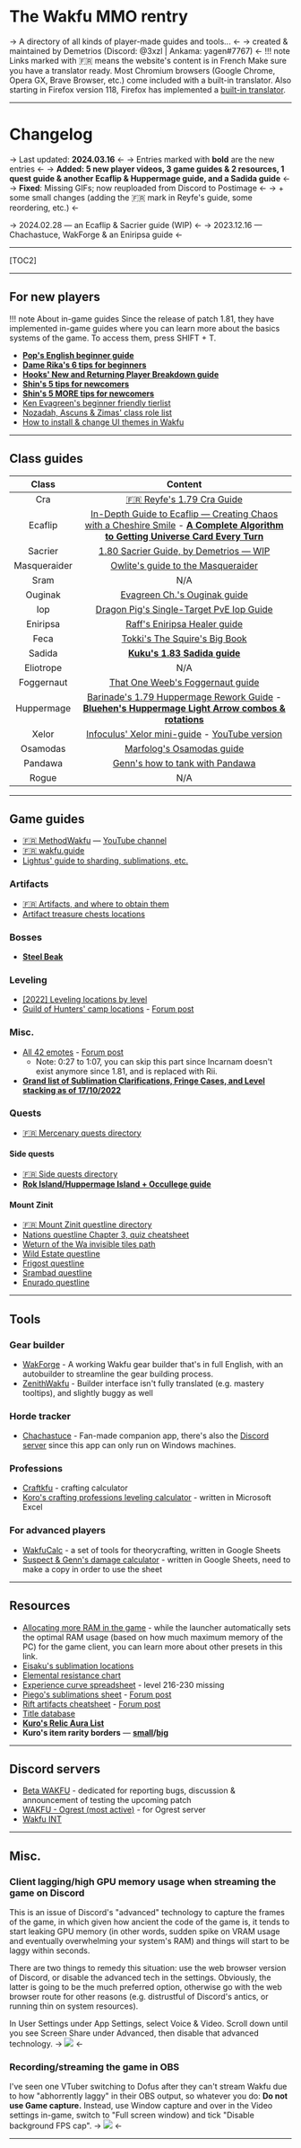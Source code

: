 # The Wakfu MMO rentry
-> A directory of all kinds of player-made guides and tools... <-
-> created & maintained by Demetrios (Discord: @3xzl | Ankama: yagen#7767) <-
!!! note Links marked with 🇫🇷 means the website's content is in French
	Make sure you have a translator ready. Most Chromium browsers (Google Chrome, Opera GX, Brave Browser, etc.) come included with a built-in translator. Also starting in Firefox version 118, Firefox has implemented a [built-in translator](https://support.mozilla.org/en-US/kb/website-translation).
***
# Changelog
-> Last updated: **2024.03.16** <-
-> Entries marked with **bold** are the new entries <-
-> **Added: 5 new player videos, 3 game guides & 2 resources, 1 quest guide & another Ecaflip & Huppermage guide, and a Sadida guide** <-
-> **Fixed**: Missing GIFs; now reuploaded from Discord to Postimage <-
-> + some small changes (adding the 🇫🇷 mark in Reyfe's guide, some reordering, etc.) <-

-> 2024.02.28 — an Ecaflip & Sacrier guide (WIP) <-
-> 2023.12.16 — Chachastuce, WakForge & an Eniripsa guide <-
***
[TOC2]
***
## For new players
!!! note About in-game guides
	Since the release of patch 1.81, they have implemented in-game guides where you can learn more about the basics systems of the game. To access them, press SHIFT + T.
- [**Pop's English beginner guide**](https://www.youtube.com/watch?v=GT76jpgbXXE)
- [**Dame Rika's 6 tips for beginners**](https://www.youtube.com/watch?v=UQK1_hKllgg)
- [**Hooks' New and Returning Player Breakdown guide**](https://www.youtube.com/watch?v=L6ZfTc9Dkls)
- [**Shin's 5 tips for newcomers**](https://www.youtube.com/watch?v=z8wmNdeyiwE)
- [**Shin's 5 MORE tips for newcomers**](https://www.youtube.com/watch?v=fu5gW0l9fwA)
- [Ken Evagreen's beginner friendly tierlist](https://www.youtube.com/watch?v=g5pDTTWl7Hk)
- [Nozadah, Ascuns & Zimas' class role list](https://twitter.com/WAKFU_EN/status/1712815535136633029)
- [How to install & change UI themes in Wakfu](https://www.youtube.com/watch?v=B_I9sRj3H2g)

***
## Class guides
Class|Content
:-:|:-:
Cra|[🇫🇷 Reyfe's 1.79 Cra Guide](https://www.youtube.com/watch?v=lvPV58L52m4)
Ecaflip|[In-Depth Guide to Ecaflip — Creating Chaos with a Cheshire Smile](https://docs.google.com/document/d/14w7OiHiLvZYg0z0HFQjMuDK-Dee2oddYYdDlz3WJ_hY/edit#heading=h.nrnw03t7conb) - [**A Complete Algorithm to Getting Universe Card Every Turn**](https://www.wakfu.com/en/forum/43-ecaflip/244054-guide-complete-algorithm-getting-universe-card-every-turn)
Sacrier|[1.80 Sacrier Guide, by Demetrios — WIP](https://docs.google.com/document/d/15bMNlCzOIL2oRyH7_GSVvbmaTo43Vt0Jg0dFFo-fNXs/edit?usp=sharing)
Masqueraider|[Owlite's guide to the Masqueraider](https://www.wakfu.com/en/forum/103-masqueraiders/242854-owlite-guide-masqueraider)
Sram|N/A
Ouginak|[Evagreen Ch.'s Ouginak guide](https://www.youtube.com/watch?v=KWPSOCVTIjQ)
Iop|[Dragon Pig's Single-Target PvE Iop Guide](https://www.wakfu.com/en/forum/45-iop/201029-dragon-pig-single-target-pve-iop-guide-last-updated-5-25-20)
Eniripsa|[Raff's Eniripsa Healer guide](https://youtu.be/jcX37uaRGUY)
Feca|[Tokki's The Squire's Big Book](https://www.wakfu.com/en/forum/49-feca/241229-guide-squire-big-book)
Sadida|[**Kuku's 1.83 Sadida guide**](https://files.catbox.moe/mls94q.pdf)
Eliotrope|N/A
Foggernaut|[That One Weeb's Foggernaut guide](https://youtu.be/50iwH2tJGJ4)
Huppermage|[Barinade's 1.79 Huppermage Rework Guide](https://www.youtube.com/watch?v=lgwGal-6wbQ) - [**Bluehen's Huppermage Light Arrow combos & rotations**](https://www.wakfu.com/en/forum/302-huppermage/243095-huppermage-light-arrow-combos-rotations)
Xelor|[Infoculus' Xelor mini-guide](https://www.wakfu.com/en/forum/50-xelor/243051-guide-infoculus-xelor-mini-guide-1-79) - [YouTube version](https://www.youtube.com/watch?v=CE0TbIu2CLg)
Osamodas|[Marfolog's Osamodas guide](https://www.wakfu.com/en/forum/44-osamodas/242523-marfolog-osamodas-guide-last-updated-04-08-2023)
Pandawa|[Genn's how to tank with Pandawa](https://www.wakfu.com/en/forum/52-pandawa/234748-genn-how-tank-with-pandawa)
Rogue|N/A

***
## Game guides
- [🇫🇷 MethodWakfu](https://methodwakfu.com/) — [YouTube channel](https://www.youtube.com/@MethodWakfu)
- [🇫🇷 wakfu.guide](https://wakfu.guide/)
- [Lightus' guide to sharding, sublimations, etc.](https://www.youtube.com/watch?v=qA58Ge5cY5Y)
### Artifacts
- [🇫🇷 Artifacts, and where to obtain them](https://methodwakfu.com/divers/utilitaires/les-artefacts-divins/)
- [Artifact treasure chests locations](https://www.wakfu.com/en/forum/143-guides/239216-2023-artifact-treasure-locations)
### Bosses
- [**Steel Beak**](https://www.wakfu.com/en/forum/22-combat-strategy/189674-compilation-steel-beak-information)
### Leveling
- [[2022] Leveling locations by level](https://www.wakfu.com/en/forum/143-guides/239420-2022-locations-level)
- [Guild of Hunters' camp locations](https://docs.google.com/spreadsheets/d/15JZW-hNQ36tfaep9YMns3LtcnwblfGqHPsOgcI2dgTk/edit#gid=0) - [Forum post](https://www.wakfu.com/en/forum/143-guides/242830-guild-hunters-camp-informations)
### Misc.
- [All 42 emotes](https://www.youtube.com/watch?v=tVWInYukweg) - [Forum post](https://www.wakfu.com/en/forum/143-guides/237104-guide-find-all-emotes-42-emotes-nations)
	- Note: 0:27 to 1:07, you can skip this part since Incarnam doesn't exist anymore since 1.81, and is replaced with Rii.
- [**Grand list of Sublimation Clarifications, Fringe Cases, and Level stacking as of 17/10/2022**](https://www.wakfu.com/en/forum/22-combat-strategy/241656-grand-list-sublimation-clarifications-fringe-cases-level-stacking-17-10-2022)
### Quests
- [🇫🇷 Mercenary quests directory](https://methodwakfu.com/quetes/comptoirs-de-mercenaires/)
#### Side quests
- [🇫🇷 Side quests directory](https://methodwakfu.com/annexes/)
- [**Rok Island/Huppermage Island + Occullege guide**](https://www.wakfu.com/en/forum/143-guides/200828-rok-island-huppermage-school-occullege-guide)
#### Mount Zinit
- [🇫🇷 Mount Zinit questline directory](https://methodwakfu.com/principales/)
- [Nations questline Chapter 3, quiz cheatsheet](https://www.wakfu.com/en/forum/143-guides/200671-nation-quest-chapter-3-quiz-cheat-sheet-professor-grobid-kwaan-kelnoobi-quiz?page=1#entry934916)
- [Weturn of the Wa invisible tiles path](https://www.wakfu.com/en/forum/143-guides/195104-guide-wetuwn-wa-invisible-tiles-overlay)
- [Wild Estate questline](https://www.wakfu.com/en/forum/143-guides/172358-quest-guide-wild-estate-main-quest)
- [Frigost questline](https://www.wakfu.com/en/forum/143-guides/129157-quest-guide-frigost-questline-video-guide)
- [Srambad questline](https://www.wakfu.com/en/forum/143-guides/172354-quest-guide-srambad-main-questline)
- [Enurado questline](https://www.wakfu.com/en/forum/143-guides/172356-quest-guide-enurado-main-quest)
***
## Tools
### Gear builder
- [WakForge](https://wakforge.org/) - A working Wakfu gear builder that's in full English, with an autobuilder to streamline the gear building process.
- [ZenithWakfu](https://www.zenithwakfu.com/) - Builder interface isn't fully translated (e.g. mastery tooltips), and slightly buggy as well
### Horde tracker
- [Chachastuce](http://chachastuce.fr/index_en.html) - Fan-made companion app, there's also the [Discord server](https://discord.com/invite/kgFsvPQk6Y) since this app can only run on Windows machines.
### Professions
- [Craftkfu](https://craftkfu.waklab.fr/) - crafting calculator
- [Koro's crafting professions leveling calculator](https://www.wakfu.com/en/forum/117-crafting/240100-crafting-professions-leveling-calculator) - written in Microsoft Excel
### For advanced players
- [WakfuCalc](https://sites.google.com/view/wakfucalc/en) - a set of tools for theorycrafting, written in Google Sheets
- [Suspect & Genn's damage calculator](https://docs.google.com/spreadsheets/d/1seteStfWd0STBH6FOmlgnhK1TY-f7tu7qAHRFa8kbhY/edit?usp=sharing) - written in Google Sheets, need to make a copy in order to use the sheet
***
## Resources
- [Allocating more RAM in the game](https://www.wakfu.com/en/mmorpg/news/announcements/1459515-allocate-more-ram-improve-performance) - while the launcher automatically sets the optimal RAM usage (based on how much maximum memory of the PC) for the game client, you can learn more about other presets in this link.
- [Eisaku's sublimation locations](https://cdn.discordapp.com/attachments/1044983565269610546/1074422414571745351/image.png)
- [Elemental resistance chart](https://media.discordapp.net/attachments/491701366578741248/603717939304333312/Res_Chart.png)
- [Experience curve spreadsheet](https://docs.google.com/spreadsheets/d/1qNv39nw_0pwZkZn42PgUgIpxUsXwNXC2nZ7QV_HOiRg/edit?usp=sharing) -  level 216-230 missing
- [Piego's sublimations sheet](https://docs.google.com/spreadsheets/d/14FHw8qsDjsBr-YheMgh6ZMepQg9zTHz3SrvKUJLiu7E/edit?usp=sharing) - [Forum post](https://www.wakfu.com/en/forum/143-guides/241241-updated-sublimations)
- [Rift artifacts cheatsheet](https://docs.google.com/document/d/1NJIXkzXVbRnJ1cugKIXuARySOPoF4b7tbHlqTwTlXFE/edit) - [Forum post](https://www.wakfu.com/en/forum/143-guides/241499-cheat-sheet-legendary-artifacts-rifts-1-73)
- [Title database](https://www.wakfu.com/en/forum/143-guides/236670-biggest-title-database)
- [**Kuro's Relic Aura List**](https://docs.google.com/document/d/1wS3vDHRWC_SyJQ9WNy2UHBKas0eFvL5j/edit)
- **Kuro's item rarity borders** — **[small](https://files.catbox.moe/pdz008.zip)/[big](https://files.catbox.moe/yv1vuv.zip)**
***
## Discord servers
- [Beta WAKFU](https://discord.gg/jhuAWJR) - dedicated for reporting bugs, discussion & announcement of testing the upcoming patch
- [WAKFU - Ogrest (most active)](https://discord.gg/wakfumonocompte) - for Ogrest server
- [Wakfu INT](https://discord.gg/wakfummo-en-rubilax-471338730448224277)
***
## Misc.
### Client lagging/high GPU memory usage when streaming the game on Discord
This is an issue of Discord's "advanced" technology to capture the frames of the game, in which given how ancient the code of the game is, it tends to start leaking GPU memory (in other words, sudden spike on VRAM usage and eventually overwhelming your system's RAM) and things will start to be laggy within seconds.

There are two things to remedy this situation: use the web browser version of Discord, or disable the advanced tech in the settings.
Obviously, the latter is going to be the much preferred option, otherwise go with the web browser route for other reasons (e.g. distrustful of Discord's antics, or running thin on system resources).

In User Settings under App Settings, select Voice & Video. Scroll down until you see Screen Share under Advanced, then disable that advanced technology.
-> ![](https://i.postimg.cc/3R46FFmM/1682600155.gif) <-
### Recording/streaming the game in OBS
I've seen one VTuber switching to Dofus after they can't stream Wakfu due to how "abhorrently laggy" in their OBS output, so whatever you do:
**Do not use Game capture.** Instead, use Window capture and over in the Video settings in-game, switch to "Full screen window) and tick "Disable background FPS cap".
-> ![](https://i.postimg.cc/25v89h4W/java-1682599548.gif) <-
***